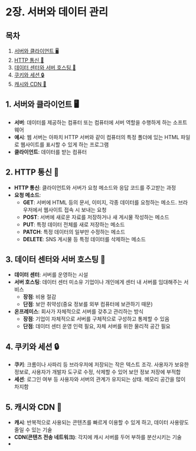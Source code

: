 # 2장. 서버와 데이터 관리

## 목차
1. [서버와 클라이언트 🖥️](#1-서버와-클라이언트)
2. [HTTP 통신 📱](#2-http-통신)
3. [데이터 센터와 서버 호스팅 🏢](#3-데이터-센터와-서버-호스팅)
4. [쿠키와 세션 🔒](#4-쿠키와-세션)
5. [캐시와 CDN 🚀](#5-캐시와-cdn)

## 1. 서버와 클라이언트 🖥️

- **서버**: 데이터를 제공하는 컴퓨터 또는 컴퓨터에 서버 역할을 수행하게 하는 소프트웨어
- **예시**: 웹 서버는 아파치 HTTP 서버와 같이 컴퓨터의 특정 폴더에 있는 HTML 파일로 웹사이트를 표시할 수 있게 하는 프로그램
- **클라이언트**: 데이터를 받는 컴퓨터

## 2. HTTP 통신 📱

- **HTTP 통신**: 클라이언트와 서버가 요청 메소드와 응답 코드를 주고받는 과정
- **요청 메소드**:
  - **GET**: 서버에 HTML 등의 문서, 이미지, 각종 데이터를 요청하는 메소드. 브라우저에서 웹사이트 접속 시 보내는 요청
  - **POST**: 서버에 새로운 자료를 저장하거나 새 게시물 작성하는 메소드
  - **PUT**: 특정 데이터 전체를 새로 저장하는 메소드
  - **PATCH**: 특정 데이터의 일부만 수정하는 메소드
  - **DELETE**: SNS 게시물 등 특정 데이터를 삭제하는 메소드

## 3. 데이터 센터와 서버 호스팅 🏢

- **데이터 센터**: 서버를 운영하는 시설
- **서버 호스팅**: 데이터 센터 미소유 기업이나 개인에게 센터 내 서버를 임대해주는 서비스
  - **장점**: 비용 절감
  - **단점**: 보안 취약성(중요 정보를 외부 컴퓨터에 보관하기 때문)
- **온프레미스**: 회사가 자체적으로 서버를 갖추고 관리하는 방식
  - **장점**: 기업이 자체적으로 서버를 구체적으로 구성하고 통제할 수 있음
  - **단점**: 데이터 센터 운영 인력 필요, 자체 서버를 위한 물리적 공간 필요

## 4. 쿠키와 세션 🔒

- **쿠키**: 크롬이나 사파리 등 브라우저에 저장되는 작은 텍스트 조각. 사용자가 보유한 정보로, 사용자가 개발자 도구로 수정, 삭제할 수 있어 보안 정보 저장에 부적합
- **세션**: 로그인 여부 등 사용자와 서버의 관계가 유지되는 상태. 메모리 공간을 많이 차지함

## 5. 캐시와 CDN 🚀

- **캐시**: 반복적으로 사용되는 콘텐츠를 빠르게 이용할 수 있게 하고, 데이터 사용량도 줄일 수 있는 기술
- **CDN(콘텐츠 전송 네트워크)**: 각지에 캐시 서버를 두어 부하를 분산시키는 기술
- 
